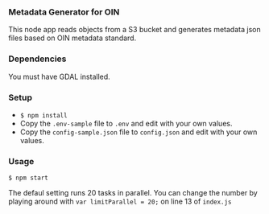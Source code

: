 ### Metadata Generator for OIN

This node app reads objects from a S3 bucket and generates metadata json files based on OIN metadata standard.

### Dependencies

You must have GDAL installed.

### Setup

- `$ npm install`
- Copy the `.env-sample` file to `.env` and edit with your own values.
- Copy the `config-sample.json` file to `config.json` and edit with your own values.


### Usage

    $ npm start

The defaul setting runs 20 tasks in parallel. You can change the number by playing around with `var limitParallel = 20;` on line 13 of `index.js`
